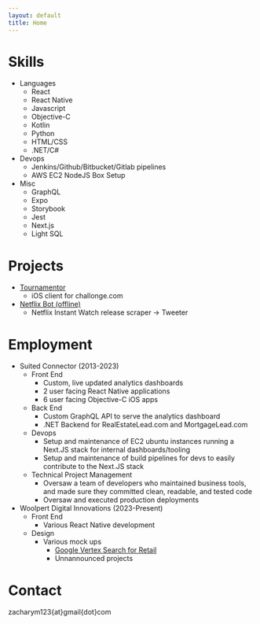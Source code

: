 ```yaml
---
layout: default
title: Home
---
```


# Skills
- Languages 
    - React
    - React Native
    - Javascript
    - Objective-C
    - Kotlin
    - Python
    - HTML/CSS
    - .NET/C#
- Devops
    - Jenkins/Github/Bitbucket/Gitlab pipelines
    - AWS EC2 NodeJS Box Setup
- Misc
    - GraphQL
    - Expo
    - Storybook
    - Jest
    - Next.js
    - Light SQL

# Projects
- [Tournamentor](http://github.com/zak123/tournamentor)
    - iOS client for challonge.com
- [Netflix Bot (offline)](https://x.com/netflix_bot)
    - Netflix Instant Watch release scraper -> Tweeter

# Employment
- Suited Connector (2013-2023)
    - Front End
        - Custom, live updated analytics dashboards
        - 2 user facing React Native applications
        - 6 user facing Objective-C iOS apps
    - Back End
        - Custom GraphQL API to serve the analytics dashboard
        - .NET Backend for RealEstateLead.com and MortgageLead.com
    - Devops
        - Setup and maintenance of EC2 ubuntu instances running a Next.JS stack for internal dashboards/tooling
        - Setup and maintenance of build pipelines for devs to easily contribute to the Next.JS stack
    - Technical Project Management
        - Oversaw a team of developers who maintained business tools, and made sure they committed clean, readable, and tested code
        - Oversaw and executed production deployments
- Woolpert Digital Innovations (2023-Present)
    - Front End
        - Various React Native development
    - Design
        - Various mock ups
            - [Google Vertex Search for Retail](https://mapsplatform.google.com/resources/blog/convert-online-shoppers-to-in-store-or-curbside-pickup-customers-using/)
            - Unnannounced projects
            
# Contact
zacharym123{at}gmail{dot}com